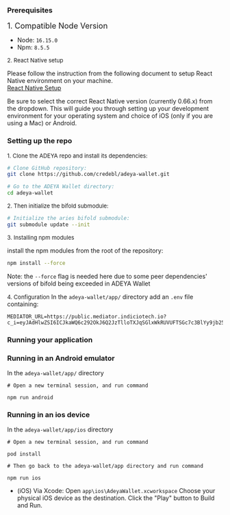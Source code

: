 ### Prerequisites
<font size="4" fontWight="bold">1. Compatible Node Version </font>

- Node: `16.15.0`
- Npm: `8.5.5`

<font size="2">2. React Native setup</font>

Please follow the instruction from the following document to setup React Native environment on your machine.<br /> 
[React Native Setup](https://reactnative.dev/docs/environment-setup)

Be sure to select the correct React Native version (currently 0.66.x) from the dropdown. This will guide you through setting up your development environment for your operating system and choice of iOS (only if you are using a Mac) or Android.


### Setting up the repo 

<font size="2">1. Clone the ADEYA repo and install its dependencies:</font>

```sh
# Clone GitHub repository:
git clone https://github.com/credebl/adeya-wallet.git

# Go to the ADEYA Wallet directory:
cd adeya-wallet
```

<font size="2">2. Then initialize the bifold submodule:</font>

```sh
# Initialize the aries bifold submodule:
git submodule update --init
```

<font size="2">3. Installing npm modules</font>

install the npm modules from the root of the repository:

```sh
npm install --force
```
Note: the `--force` flag is needed here due to some peer dependencies' versions of bifold being exceeded in ADEYA Wallet

<font size="2">4. Configuration</font>
In the `adeya-wallet/app/` directory add an `.env` file containing:

```
MEDIATOR_URL=https://public.mediator.indiciotech.io?c_i=eyJAdHlwZSI6ICJkaWQ6c292OkJ6Q2JzTlloTXJqSGlxWkRUVUFTSGc7c3BlYy9jb25uZWN0aW9ucy8xLjAvaW52aXRhdGlvbiIsICJAaWQiOiAiMDVlYzM5NDItYTEyOS00YWE3LWEzZDQtYTJmNDgwYzNjZThhIiwgInNlcnZpY2VFbmRwb2ludCI6ICJodHRwczovL3B1YmxpYy5tZWRpYXRvci5pbmRpY2lvdGVjaC5pbyIsICJyZWNpcGllbnRLZXlzIjogWyJDc2dIQVpxSktuWlRmc3h0MmRIR3JjN3U2M3ljeFlEZ25RdEZMeFhpeDIzYiJdLCAibGFiZWwiOiAiSW5kaWNpbyBQdWJsaWMgTWVkaWF0b3IifQ==

```

### Running your application

### Running in an Android emulator
In the `adeya-wallet/app/` directory 
```
# Open a new terminal session, and run command

npm run android

```

### Running in an ios device
In the `adeya-wallet/app/ios` directory 
```
# Open a new terminal session, and run command

pod install

# Then go back to the adeya-wallet/app directory and run command

npm run ios

```

- (iOS) Via Xcode: Open `app\ios\AdeyaWallet.xcworkspace`
    Choose your physical iOS device as the destination. Click the "Play" button to Build and Run.
